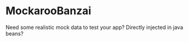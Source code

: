 MockarooBanzai
==============

Need some realistic mock data to test your app? Directly injected in java beans?
